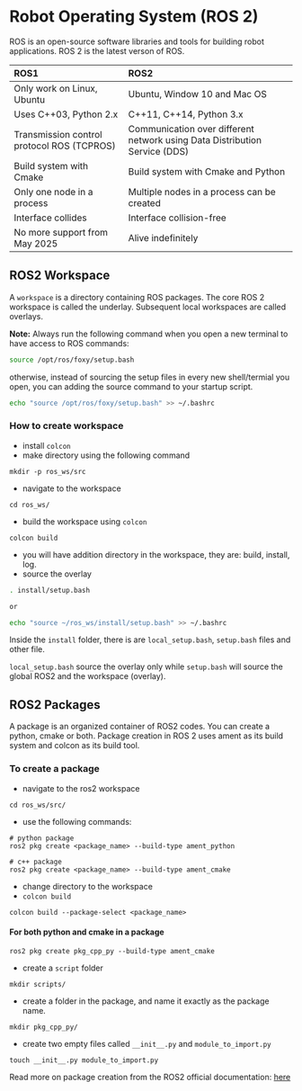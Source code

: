 # Robot Operating System (ROS 2)

ROS is an open-source software libraries and tools for building robot applications. ROS 2 is the latest verson of ROS.

|ROS1                      |ROS2                           |
|:------------------------|:------------------------------|
|Only work on Linux, Ubuntu|Ubuntu, Window 10 and Mac OS   |
|Uses C++03, Python 2.x    |C++11, C++14, Python 3.x       |
|Transmission control protocol ROS (TCPROS)| Communication over different network using Data Distribution Service (DDS)|
|Build system with Cmake   | Build system with Cmake and Python|
|Only one node in a process| Multiple nodes in a process can be created|
|Interface collides        |Interface collision-free|
|No more support from May 2025| Alive indefinitely|

## ROS2 Workspace

A `workspace` is a directory containing ROS packages. The core ROS 2 workspace is called the underlay. Subsequent local workspaces are called overlays. 

**Note:** Always run the following command when you open a new terminal to have access to ROS commands:


```bash
source /opt/ros/foxy/setup.bash
```

otherwise, instead of sourcing the setup files in every new shell/termial you open, you can adding the source command to your startup script.

```bash
echo "source /opt/ros/foxy/setup.bash" >> ~/.bashrc
```

### How to create workspace

* install `colcon`
* make directory using the following command
```linux
mkdir -p ros_ws/src
```
* navigate to the workspace
```
cd ros_ws/
```
* build the workspace using `colcon`
```
colcon build
```
* you will have addition directory in the workspace, they are: build, install, log.
* source the overlay
```bash
. install/setup.bash

or 

echo "source ~/ros_ws/install/setup.bash" >> ~/.bashrc
```

Inside the `install` folder, there is are `local_setup.bash`, `setup.bash` files and other file. 

`local_setup.bash` source the overlay only while `setup.bash` will source the global ROS2 and the workspace (overlay).

## ROS2 Packages

A package is an organized container of ROS2 codes. You can create a python, cmake or both. Package creation in ROS 2 uses ament as its build system and colcon as its build tool. 

### To create a package

* navigate to the ros2 workspace
```
cd ros_ws/src/
```
* use the following commands:
```ros
# python package
ros2 pkg create <package_name> --build-type ament_python

# c++ package
ros2 pkg create <package_name> --build-type ament_cmake
```

* change directory to the workspace
* `colcon build`

```ros
colcon build --package-select <package_name>
```

#### For both python and cmake in a package

```ros
ros2 pkg create pkg_cpp_py --build-type ament_cmake
```

- create a `script` folder
```
mkdir scripts/
```
- create a folder in the package, and name it exactly as the package name.

```
mkdir pkg_cpp_py/
```
- create two empty files called `__init__.py` and `module_to_import.py`
```
touch __init__.py module_to_import.py
```

Read more on package creation from the ROS2 official documentation: <a href="https://docs.ros.org/en/foxy/Tutorials/Beginner-Client-Libraries/Creating-Your-First-ROS2-Package.html">here</a>